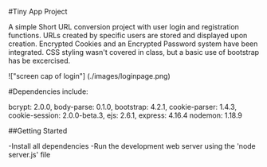 #Tiny App Project

A simple Short URL conversion project with user login and registration functions. URLs created by specific users are stored and displayed upon creation. Encrypted Cookies and an Encrypted Password system have been integrated. CSS styling wasn't covered in class, but a basic use of bootstrap has be excercised. 

!["screen cap of login"] (./images/loginpage.png)


#Dependencies include: 

bcrypt: 2.0.0,
body-parse: 0.1.0,
bootstrap: 4.2.1,
cookie-parser: 1.4.3,
cookie-session: 2.0.0-beta.3,
ejs: 2.6.1,
express: 4.16.4
nodemon: 1.18.9

##Getting Started

-Install all dependencies
-Run the development web server using the 'node server.js' file